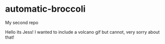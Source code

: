 # automatic-broccoli
My second repo

Hello its Jess! I wanted to include a volcano gif but cannot, very sorry about that!
